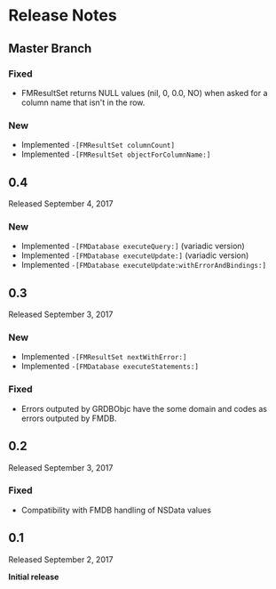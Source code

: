 Release Notes
=============

## Master Branch

### Fixed

- FMResultSet returns NULL values (nil, 0, 0.0, NO) when asked for a column name that isn't in the row.

### New

- Implemented `-[FMResultSet columnCount]`
- Implemented `-[FMResultSet objectForColumnName:]`


## 0.4

Released September 4, 2017

### New

- Implemented `-[FMDatabase executeQuery:]` (variadic version)
- Implemented `-[FMDatabase executeUpdate:]` (variadic version)
- Implemented `-[FMDatabase executeUpdate:withErrorAndBindings:]`


## 0.3

Released September 3, 2017

### New

- Implemented `-[FMResultSet nextWithError:]`
- Implemented `-[FMDatabase executeStatements:]`

### Fixed

- Errors outputed by GRDBObjc have the some domain and codes as errors outputed by FMDB.


## 0.2

Released September 3, 2017

### Fixed

- Compatibility with FMDB handling of NSData values

## 0.1

Released September 2, 2017

**Initial release**
